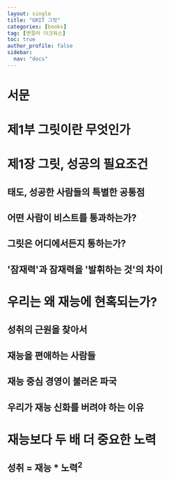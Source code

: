 ```yaml
---
layout: single
title: "GRIT 그릿"
categories: [books]
tag: [앤절라 더크워스]
toc: true
author_profile: false
sidebar:
  nav: "docs"
---
```


# 서문

# 제1부 그릿이란 무엇인가

# 제1장 그릿, 성공의 필요조건

## 태도, 성공한 사람들의 특별한 공통점

## 어떤 사람이 비스트를 통과하는가?

## 그릿은 어디에서든지 통하는가?

## '잠재력'과 잠재력을 '발휘하는 것'의 차이

# 우리는 왜 재능에 현혹되는가?

## 성취의 근원을 찾아서

## 재능을 편애하는 사람들

## 재능 중심 경영이 불러온 파국

## 우리가 재능 신화를 버려야 하는 이유

# 재능보다 두 배 더 중요한 노력

## 성취 = 재능 * 노력<sup>2
